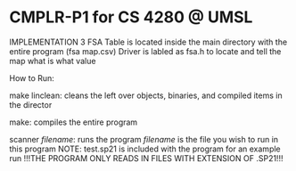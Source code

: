 # CMPLR-P1 for CS 4280 @ UMSL

IMPLEMENTATION 3
FSA Table is located inside the main directory with the entire program (fsa map.csv)
Driver is labled as fsa.h to locate and tell the map what is what value 


How to Run:

make linclean:
cleans the left over objects, binaries, and compiled items in the director
  
make:
  compiles the entire program

scanner *filename*:
  runs the program *filename* is the file you wish to run in this program
  NOTE: test.sp21 is included with the program for an example run
	!!!THE PROGRAM ONLY READS IN FILES WITH EXTENSION OF .SP21!!!
